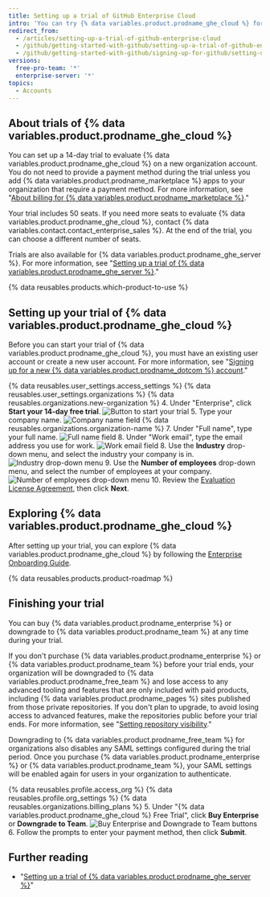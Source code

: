 ```yaml
---
title: Setting up a trial of GitHub Enterprise Cloud
intro: 'You can try {% data variables.product.prodname_ghe_cloud %} for free.'
redirect_from:
  - /articles/setting-up-a-trial-of-github-enterprise-cloud
  - /github/getting-started-with-github/setting-up-a-trial-of-github-enterprise-cloud
  - /github/getting-started-with-github/signing-up-for-github/setting-up-a-trial-of-github-enterprise-cloud
versions:
  free-pro-team: '*'
  enterprise-server: '*'
topics:
  - Accounts
---
```

## About trials of {% data variables.product.prodname_ghe_cloud %}

You can set up a 14-day trial to evaluate {% data variables.product.prodname_ghe_cloud %} on a new organization account. You do not need to provide a payment method during the trial unless you add {% data variables.product.prodname_marketplace %} apps to your organization that require a payment method. For more information, see "<a href="/articles/about-billing-for-github-marketplace/" class="dotcom-only">About billing for {% data variables.product.prodname_marketplace %}</a>."

Your trial includes 50 seats. If you need more seats to evaluate {% data variables.product.prodname_ghe_cloud %}, contact {% data variables.contact.contact_enterprise_sales %}. At the end of the trial, you can choose a different number of seats.

Trials are also available for {% data variables.product.prodname_ghe_server %}. For more information, see "[Setting up a trial of {% data variables.product.prodname_ghe_server %}](/articles/setting-up-a-trial-of-github-enterprise-server)."

{% data reusables.products.which-product-to-use %}

## Setting up your trial of {% data variables.product.prodname_ghe_cloud %}

Before you can start your trial of {% data variables.product.prodname_ghe_cloud %}, you must have an existing user account or create a new user account. For more information, see "<a href="/articles/signing-up-for-a-new-github-account" class="dotcom-only">Signing up for a new {% data variables.product.prodname_dotcom %} account</a>."

{% data reusables.user_settings.access_settings %}
{% data reusables.user_settings.organizations %}
{% data reusables.organizations.new-organization %}
4. Under "Enterprise", click **Start your 14-day free trial**.
  ![Button to start your trial](/assets/images/help/organizations/start-trial-button.png)
5. Type your company name.
  ![Company name field](/assets/images/help/organizations/company-name-field.png)
{% data reusables.organizations.organization-name %}
7. Under "Full name", type your full name.
  ![Full name field](/assets/images/help/organizations/full-name-field.png)
8. Under "Work email", type the email address you use for work.
  ![Work email field](/assets/images/help/organizations/work-email-field.png)
8. Use the **Industry** drop-down menu, and select the industry your company is in.
  ![Industry drop-down menu](/assets/images/help/organizations/industry-drop-down.png)
9. Use the **Number of employees** drop-down menu, and select the number of employees at your company.
 ![Number of employees drop-down menu](/assets/images/help/organizations/employees-drop-down.png)
10. Review the <a href="/articles/github-enterprise-cloud-evaluation-agreement" class="dotcom-only">Evaluation License Agreement</a>, then click **Next**.

## Exploring {% data variables.product.prodname_ghe_cloud %}

After setting up your trial, you can explore {% data variables.product.prodname_ghe_cloud %} by following the [Enterprise Onboarding Guide](https://resources.github.com/enterprise-onboarding/).

{% data reusables.products.product-roadmap %}

## Finishing your trial

You can buy {% data variables.product.prodname_enterprise %} or downgrade to {% data variables.product.prodname_team %} at any time during your trial.

If you don't purchase {% data variables.product.prodname_enterprise %} or {% data variables.product.prodname_team %} before your trial ends, your organization will be downgraded to {% data variables.product.prodname_free_team %} and lose access to any advanced tooling and features that are only included with paid products, including {% data variables.product.prodname_pages %} sites published from those private repositories. If you don't plan to upgrade, to avoid losing access to advanced features, make the repositories public before your trial ends. For more information, see "[Setting repository visibility](/articles/setting-repository-visibility)."

Downgrading to {% data variables.product.prodname_free_team %} for organizations also disables any SAML settings configured during the trial period. Once you purchase {% data variables.product.prodname_enterprise %} or {% data variables.product.prodname_team %}, your SAML settings will be enabled again for users in your organization to authenticate.


{% data reusables.profile.access_org %}
{% data reusables.profile.org_settings %}
{% data reusables.organizations.billing_plans %}
5. Under "{% data variables.product.prodname_ghe_cloud %} Free Trial", click **Buy Enterprise** or **Downgrade to Team**.
  ![Buy Enterprise and Downgrade to Team buttons](/assets/images/help/organizations/finish-trial-buttons.png)
6. Follow the prompts to enter your payment method, then click **Submit**.

## Further reading

- "[Setting up a trial of {% data variables.product.prodname_ghe_server %}](/articles/setting-up-a-trial-of-github-enterprise-server)"
